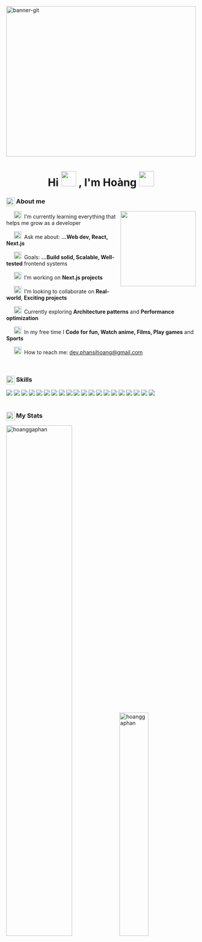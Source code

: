 
<img width="100%" height="400" alt="banner-git" src="https://github.com/user-attachments/assets/7918af96-8dea-4dcb-893f-c1ea971c4154" />

<h1 align="center">
  Hi
  <img src="https://github.com/user-attachments/assets/3a4672ae-df3d-4b14-bbb1-511905680b05" height="40px" width="40px"> 
  , I'm Hoàng
  <img src="https://github.com/user-attachments/assets/19887bed-389a-494a-84b3-30b1d781d03a" height="40px" width="40px">
</h1>

<div>
  <div>
    <img align="left" width="23" height="23" alt="gaming" src="https://github.com/user-attachments/assets/d00b707c-c98b-41b8-8dd6-55b583df36d9" />
    <h3>About me</h3>
  </div>
 
  <img height="200px" src="https://user-images.githubusercontent.com/55527757/185731421-3f7a0e8d-c8de-4003-8d21-a423f1232e9d.gif" align="right">

  <p>
    &nbsp;&nbsp;&nbsp;&nbsp;
    <img width="20" height="20" alt="avatar (1)" src="https://github.com/user-attachments/assets/90f0d78d-374f-4856-aeb3-66ec012a7d06" />
    &nbsp;I’m currently learning everything that helps me grow as a developer
  </p>
  <p>
    &nbsp;&nbsp;&nbsp;&nbsp;
    <img width="20" height="20" alt="avatar (2)" src="https://github.com/user-attachments/assets/cc4c1c71-d265-4b5a-9639-4e9635c901a1" />
    &nbsp;Ask me about: <b>...Web dev, React, Next.js</b>
  </p>
  <p>
    &nbsp;&nbsp;&nbsp;&nbsp;
    <img width="20" height="20" alt="avatar (5)" src="https://github.com/user-attachments/assets/1f5c2fa2-b171-4a54-a85a-3429ff57edd1" />
    &nbsp;Goals: <b>...Build solid, Scalable, Well-tested</b> frontend systems
  </p>
  <p>
    &nbsp;&nbsp;&nbsp;&nbsp;
    <img width="20" height="20" alt="avatar (3)" src="https://github.com/user-attachments/assets/ac32da5a-f06a-4ae1-a33d-3a7129d109ef" />
    &nbsp;I’m working on <b>Next.js projects</b>
  </p>
  <p>
    &nbsp;&nbsp;&nbsp;&nbsp;
    <img width="20" height="20" alt="avatar (6)" src="https://github.com/user-attachments/assets/3121e861-11b5-480a-90a3-59a4dec94ec3" />
    &nbsp;I’m looking to collaborate on <b>Real-world</b>, <b>Exciting projects</b>
  </p>
  <p>
    &nbsp;&nbsp;&nbsp;&nbsp;
    <img width="20" height="20" alt="avatar (7)" src="https://github.com/user-attachments/assets/48ee069b-1b21-4529-ad52-e79797386a31" />
    &nbsp;Currently exploring <b>Architecture patterns</b> and <b>Performance optimization</b>
  </p>
  <p>
    &nbsp;&nbsp;&nbsp;&nbsp;
    <img width="20" height="20" alt="avatar (8)" src="https://github.com/user-attachments/assets/e4a021cc-892b-49d7-bbf6-a55c6531af26" />
    &nbsp;In my free time I <b>Code for fun, Watch anime, Films, Play games</b> and <b>Sports</b>
  </p>
  <p>
    &nbsp;&nbsp;&nbsp;&nbsp;
    <img width="20" height="20" alt="avatar (3)" src="https://github.com/user-attachments/assets/7a38c787-f9c0-4ca7-a5bd-8a073599b858" />
    &nbsp;How to reach me: <a href="mailto:dev.phansihoang@gmail.com">dev.phansihoang@gmail.com</a>
  </p>
</div>

<br>
<div>
  <div >
    <img align="left" width="23" height="23" alt="gaming (3)" src="https://github.com/user-attachments/assets/7a7cd6d8-c1cf-4f5c-ba4d-7ad7f39733d7" />
    <h3>Skills</h3>
  </div>
  
  <div>
    <img src="https://img.shields.io/badge/-HTML5-E34F26?style=for-the-badge&logo=html5&logoColor=white" >  
    <img src="https://img.shields.io/badge/-CSS3-1572B6?style=for-the-badge&logo=css3" >  
    <img src="https://img.shields.io/badge/-JavaScript-F7DF1E?style=for-the-badge&logo=javascript&logoColor=black" >  
    <img src="https://img.shields.io/badge/-TypeScript-3178C6?style=for-the-badge&logo=typescript&logoColor=white" >  
    <img src="https://img.shields.io/badge/-React-61DAFB?style=for-the-badge&logo=react&logoColor=black" >  
    <img src="https://img.shields.io/badge/-Next.js-000000?style=for-the-badge&logo=nextdotjs" >  
    <img src="https://img.shields.io/badge/-Angular-DD0031?style=for-the-badge&logo=angular" >  
    <img src="https://img.shields.io/badge/-TailwindCSS-38B2AC?style=for-the-badge&logo=tailwindcss&logoColor=white" >  
    <img src="https://img.shields.io/badge/-Node.js-339933?style=for-the-badge&logo=nodedotjs&logoColor=white" >  
    <img src="https://img.shields.io/badge/-Express.js-000000?style=for-the-badge&logo=express&logoColor=white" >  
    <img src="https://img.shields.io/badge/-PostgreSQL-336791?style=for-the-badge&logo=postgresql&logoColor=white" >
    <img src="https://img.shields.io/badge/-MongoDB-47A248?style=for-the-badge&logo=mongodb&logoColor=white" >  
    <img src="https://img.shields.io/badge/-Prisma-2D3748?style=for-the-badge&logo=prisma&logoColor=white" >  
    <img src="https://img.shields.io/badge/-Git-F05032?style=for-the-badge&logo=git&logoColor=white" >  
    <img src="https://img.shields.io/badge/-GitHub-181717?style=for-the-badge&logo=github" >  
    <img src="https://img.shields.io/badge/-Docker-2496ED?style=for-the-badge&logo=docker&logoColor=white" >
    <img src="https://img.shields.io/badge/-GitHub%20Actions-2088FF?style=for-the-badge&logo=githubactions&logoColor=white" >  
    <img src="https://img.shields.io/badge/-Postman-FF6C37?style=for-the-badge&logo=postman&logoColor=white" >  
    <img src="https://img.shields.io/badge/-Vercel-000000?style=for-the-badge&logo=vercel&logoColor=white" >  
    <img src="https://img.shields.io/badge/-Figma-F24E1E?style=for-the-badge&logo=figma&logoColor=white" >  
  </div>
</div>

<br>
<div>
  <div>
    <img align="left" width="23" height="23" alt="gaming (2)" src="https://github.com/user-attachments/assets/5856d3fd-5d36-49f4-bde8-4bc3599d23de" />
    <h3>My Stats</h3>
  </div>
  <div>
    <img width="59%" src="https://github-readme-stats.vercel.app/api?username=hoanggaphan&show_icons=true&locale=en&theme=midnight-purple" alt="hoanggaphan" />
    <img width="39%" src="https://github-readme-stats.vercel.app/api/top-langs?username=hoanggaphan&show_icons=true&locale=en&layout=compact&theme=midnight-purple" alt="hoanggaphan" /> 
  </div>
  <br>
</div>
